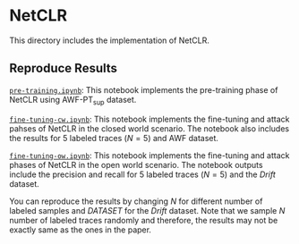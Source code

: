 # NetCLR

This directory includes the implementation of NetCLR. 

## Reproduce Results

[`pre-training.ipynb`](./pre-training.ipynb): This notebook implements the pre-training phase of NetCLR using AWF-PT<sub>sup</sub> dataset. 

[`fine-tuning-cw.ipynb`](./fine-tuning-cw.ipynb): This notebook implements the fine-tuning and attack pahses of NetCLR in the closed world scenario. The notebook also includes the results for 5 labeled traces ($N=5$) and AWF dataset. 

[`fine-tuning-ow.ipynb`](./fine-tuning-ow.ipynb): This notebook implements the fine-tuning and attack phases of NetCLR in the open world scenario. The notebook outputs include the precision and recall for 5 labeled traces ($N = 5$) and the $Drift$ dataset. 

You can reproduce the results by changing $N$ for different number of labeled samples and $DATASET$ for the $Drift$ dataset. 
Note that we sample $N$ number of labeled traces randomly and therefore, the results may not be exactly same as the ones in the paper. 